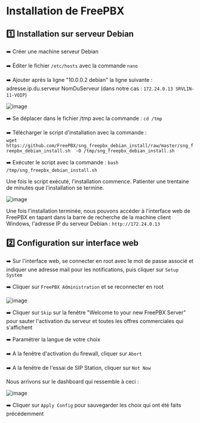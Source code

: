 # Installation de FreePBX  
  
## :one: Installation sur serveur Debian  
  
➡️ Créer une machine serveur Debian  
  
➡️ Éditer le fichier `/etc/hosts` avec la commande `nano`  
  
➡️ Ajouter après la ligne "10.0.0.2 debian" la ligne suivante : adresse.ip.du.serveur NomDuServeur (dans notre cas : `172.24.0.13 SRVLIN-11-VOIP`)  
  
![image](https://github.com/user-attachments/assets/985d9b30-3b0b-4f30-be2f-fe7bd7e3fd6d)  
  
➡️ Se déplacer dans le fichier /tmp avec la commande : `cd /tmp`  
  
➡️ Télécharger le script d'installation avec la commande :  
`wget https://github.com/FreePBX/sng_freepbx_debian_install/raw/master/sng_freepbx_debian_install.sh  -O /tmp/sng_freepbx_debian_install.sh`  
  
➡️ Exécuter le script avec la commande : `bash /tmp/sng_freepbx_debian_install.sh`  
  
Une fois le script exécuté, l'installation commence. Patienter une trentaine de minutes que l'installation se termine. 
  
![image](https://github.com/user-attachments/assets/a100d541-43fa-4c1d-adb0-903604f7cc19)  
  
Une fois l'installation terminée, nous pouvons accéder à l'interface web de FreePBX en tapant dans la barre de recherche de la machine client Windows, l'adresse IP du serveur Debian : `http://172.24.0.13`  
  
## :two: Configuration sur interface web  
  
➡️ Sur l'interface web, se connecter en root avec le mot de passe associé et indiquer une adresse mail pour les notifications, puis cliquer sur `Setup System`  
  
➡️ Cliquer sur `FreePBX Administration` et se reconnecter en root  
  
![image](https://github.com/user-attachments/assets/1ab14dd0-c3bf-4670-bc74-8fada10fd268)  
  
➡️ Cliquer sur `Skip` sur la fenêtre "Welcome to your new FreePBX Server" pour sauter l'activation du serveur et toutes les offres commerciales qui s'affichent  
  
➡️ Paramétrer la langue de votre choix  
  
➡️ A la fenêtre d'activation du firewall, cliquer sur `Abort`  
  
➡️ A la fenêtre de l'essai de SIP Station, cliquer sur `Not Now`  
  
Nous arrivons sur le dashboard qui ressemble à ceci :  
  
![image](https://github.com/user-attachments/assets/d93f4585-0b64-4916-83d3-215e7253b89b)  
  
➡️ Cliquer sur `Apply Config` pour sauvegarder les choix qui ont été faits précédemment




  

 
  


